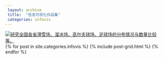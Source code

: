 ```yaml
---
 layout: archive
 title:  "信息可视化作品集"
 categories: infovis
---
```

<div class='tableauPlaceholder' id='viz1515290030604' style='position: relative'><noscript>
<a href='#'><img alt='研究全国各省滑雪场、溜冰场、高尔夫球场、足球场的分布情况与数量比较等。
 ' src='https:&#47;&#47;public.tableau.com&#47;static&#47;images&#47;6G&#47;6GDXFYNRR&#47;1_rss.png' style='border: none' /></a></noscript>
 <object class='tableauViz'  style='display:none;'><param name='host_url' value='https%3A%2F%2Fpublic.tableau.com%2F' />
 <param name='embed_code_version' value='3' /> <param name='path' value='shared&#47;6GDXFYNRR' />
 <param name='toolbar' value='yes' /><param name='static_image' value='https:&#47;&#47;public.tableau.com&#47;static&#47;images&#47;6G&#47;6GDXFYNRR&#47;1.png' />
 <param name='animate_transition' value='yes' /><param name='display_static_image' value='yes' /><param name='display_spinner' value='yes' /><param name='display_overlay' value='yes' />
 <param name='display_count' value='yes' /></object></div>
 <script type='text/javascript'>
 var divElement = document.getElementById('viz1515290030604');
 var vizElement = divElement.getElementsByTagName('object')[0];
 vizElement.style.width='1016px';vizElement.style.height='991px';
 var scriptElement = document.createElement('script');
 scriptElement.src = 'https://public.tableau.com/javascripts/api/viz_v1.js';
 vizElement.parentNode.insertBefore(scriptElement, vizElement);
 </script>

<div class="tiles">
{% for post in site.categories.infovis %}
	{% include post-grid.html %}
{% endfor %}
</div><!-- /.tiles 把所有categories 有 infovis 的列出来---->